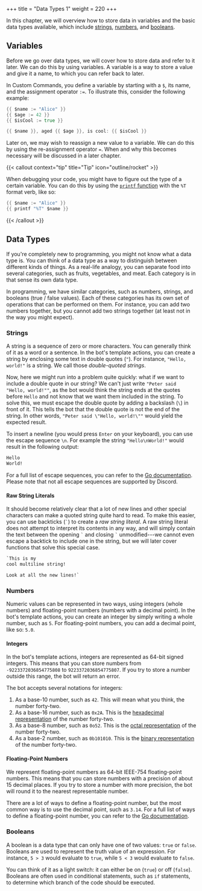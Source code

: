 +++
title = "Data Types 1"
weight = 220
+++

In this chapter, we will overview how to store data in variables and the basic data types available, which include
[strings](#strings), [numbers](#numbers), and [booleans](#booleans).

## Variables

Before we go over data types, we will cover how to store data and refer to it later. We can do this by using variables.
A variable is a way to store a value and give it a name, to which you can refer back to later.

In Custom Commands, you define a variable by starting with a `$`, its name, and the assignment operator `:=`. To
illustrate this, consider the following example:

```go
{{ $name := "Alice" }}
{{ $age := 42 }}
{{ $isCool := true }}

{{ $name }}, aged {{ $age }}, is cool: {{ $isCool }}
```

Later on, we may wish to reassign a new value to a variable. We can do this by using the re-assignment operator `=`.
When and why this becomes necessary will be discussed in a later chapter.

{{< callout context="tip" title="Tip" icon="outline/rocket" >}}

When debugging your code, you might have to figure out the type of a certain variable. You can do this by using the
[`printf` function](/docs/reference/templates/functions/#string-manipulation) with the `%T` format verb, like so:

```go
{{ $name := "Alice" }}
{{ printf "%T" $name }}
```

{{< /callout >}}

## Data Types

If you're completely new to programming, you might not know what a data type is. You can think of a data type as a way
to distinguish between different kinds of things. As a real-life analogy, you can separate food into several categories,
such as fruits, vegetables, and meat. Each category is in that sense its own data type.

In programming, we have similar categories, such as numbers, strings, and booleans (true / false values).
Each of these categories has its own set of operations that can be performed on them. For instance, you can add two
numbers together, but you cannot add two strings together (at least not in the way you might expect).


### Strings

A string is a sequence of zero or more characters. You can generally think of it as a word or a sentence.
In the bot's template actions, you can create a string by enclosing some text in double quotes (`"`). For instance,
`"Hello, world!"` is a string. We call those *double-quoted strings*.

Now, here we might run into a problem quite quickly: what if we want to include a double quote in our string? We can't
just write `"Peter said "Hello, world!""`, as the bot would think the string ends at the quotes before `Hello` and not
know that we want them included in the string. To solve this, we must escape the double quote by adding a backslash
(`\`) in front of it. This tells the bot that the double quote is not the end of the string. In other words,
`"Peter said \"Hello, world!\""` would yield the expected result.

To insert a newline (you would press `Enter` on your keyboard), you can use the escape sequence `\n`. For example the
string `"Hello\nWorld!"` would result in the following output:

```txt
Hello
World!
```

For a full list of escape sequences, you can refer to the [Go documentation](https://golang.org/ref/spec#Rune_literals).
Please note that not all escape sequences are supported by Discord.

#### Raw String Literals

It should become relatively clear that a lot of new lines and other special characters can make a quoted string quite
hard to read. To make this easier, you can use backticks (`` ` ``) to create a *raw string literal*. A raw string
literal does not attempt to interpret its contents in any way, and will simply contain the text between the opening ``
` `` and closing `` ` `` unmodified---we cannot even escape a backtick to include one in the string, but we will later
cover functions that solve this special case.

```txt
`This is my
cool multiline string!

Look at all the new lines!`
```

### Numbers

Numeric values can be represented in two ways, using integers (whole numbers) and floating-point numbers (numbers with a
decimal point). In the bot's template actions, you can create an integer by simply writing a whole number, such as `5`.
For floating-point numbers, you can add a decimal point, like so: `5.0`.

#### Integers

In the bot's template actions, integers are represented as 64-bit signed integers. This means that you can store numbers
from `-9223372036854775808` to `9223372036854775807`. If you try to store a number outside this range, the bot will
return an error.

The bot accepts several notations for integers:

1. As a base-10 number, such as `42`. This will mean what you think, the number forty-two.
2. As a base-16 number, such as `0x2A`. This is the [hexadecimal representation][hex] of the number forty-two.
3. As a base-8 number, such as `0o52`. This is the [octal representation][oct] of the number forty-two.
4. As a base-2 number, such as `0b101010`. This is the [binary representation][bin] of the number forty-two.

[hex]: https://en.wikipedia.org/wiki/Hexadecimal
[oct]: https://en.wikipedia.org/wiki/Octal
[bin]: https://en.wikipedia.org/wiki/Binary_number

#### Floating-Point Numbers

We represent floating-point numbers as 64-bit IEEE-754 floating-point numbers. This means that you can store numbers
with a precision of about 15 decimal places. If you try to store a number with more precision, the bot will round it to
the nearest representable number.

There are a lot of ways to define a floating-point number, but the most common way is to use the decimal point, such as
`3.14`. For a full list of ways to define a floating-point number, you can refer to the
[Go documentation](https://golang.org/ref/spec#Floating-point_literals).

### Booleans

A boolean is a data type that can only have one of two values: `true` or `false`. Booleans are used to represent the
truth value of an expression. For instance, `5 > 3` would evaluate to `true`, while `5 < 3` would evaluate to `false`.

You can think of it as a light switch: it can either be on (`true`) or off (`false`). Booleans are often used in
conditional statements, such as `if` statements, to determine which branch of the code should be executed.
